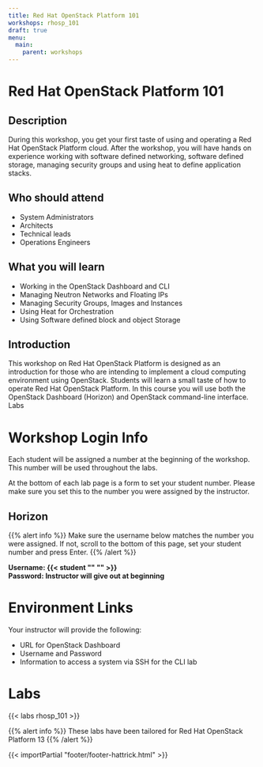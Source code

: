 ```yaml
---
title: Red Hat OpenStack Platform 101
workshops: rhosp_101
draft: true
menu:
  main:
    parent: workshops
---
```


# Red Hat OpenStack Platform 101

## Description

During this workshop, you get your first taste of using and operating a Red Hat OpenStack Platform cloud. After the workshop, you will have hands on experience working with software defined networking, software defined storage, managing security groups and using heat to define application stacks.  

## Who should attend

- System Administrators
- Architects
- Technical leads
- Operations Engineers

## What you will learn

- Working in the OpenStack Dashboard and CLI
- Managing Neutron Networks and Floating IPs
- Managing Security Groups, Images and Instances
- Using Heat for Orchestration
- Using Software defined block and object Storage
 
## Introduction
This workshop on Red Hat OpenStack Platform is designed as an introduction for those who are intending to implement a cloud computing environment using OpenStack. Students will learn a small taste of how to operate Red Hat OpenStack Platform. In this course you will use both the OpenStack Dashboard (Horizon) and OpenStack command-line interface.
Labs

# Workshop Login Info

Each student will be assigned a number at the beginning of the workshop. This number will be used throughout the labs.

At the bottom of each lab page is a form to set your student number. Please make sure you set this to the number you were assigned by the instructor.


## Horizon

{{% alert info %}}
Make sure the username below matches the number you were assigned. If not, scroll to the bottom of this page, set your student number and press Enter.
{{% /alert %}}

**Username: {{< student "" "" >}}**  
**Password: Instructor will give out at beginning**

# Environment Links

Your instructor will provide the following:

- URL for OpenStack Dashboard
- Username and Password
- Information to access a system via SSH for the CLI lab

# Labs

{{< labs rhosp_101 >}}

{{% alert info %}}
These labs have been tailored for Red Hat OpenStack Platform 13
{{% /alert %}}

{{< importPartial "footer/footer-hattrick.html" >}}
